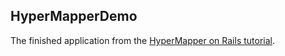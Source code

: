 ## HyperMapperDemo

The finished application from the [HyperMapper on Rails tutorial](https://github.com/goggin13/HyperMapper/blob/master/tutorial.md).